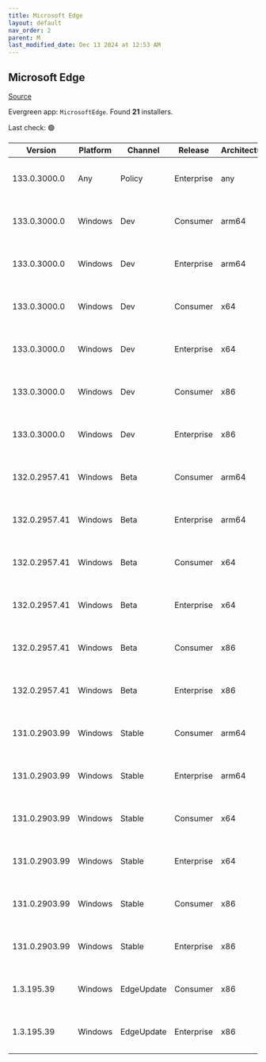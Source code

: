 ```yaml
---
title: Microsoft Edge
layout: default
nav_order: 2
parent: M
last_modified_date: Dec 13 2024 at 12:53 AM
---
```


## Microsoft Edge

[Source](https://www.microsoft.com/edge)

Evergreen app: `MicrosoftEdge`. Found **21** installers.

Last check: 🟢

| Version       | Platform | Channel    | Release    | Architecture | Hash                                                             | URI                                                                                                                                                                                                                                                                                                                      |
| ------------- | -------- | ---------- | ---------- | ------------ | ---------------------------------------------------------------- | ------------------------------------------------------------------------------------------------------------------------------------------------------------------------------------------------------------------------------------------------------------------------------------------------------------------------ |
| 133.0.3000.0  | Any      | Policy     | Enterprise | any          | 56D8D3E35361EA8AE43AC5B95EF48C0D08B12A606E9C7FC4975719350443EADC | [https://msedge.sf.dl.delivery.mp.microsoft.com/filestreamingservice/files/2cde115b-0aaa-4d02-963a-1b4e15b1d580/MicrosoftEdgePolicyTemplates.cab](https://msedge.sf.dl.delivery.mp.microsoft.com/filestreamingservice/files/2cde115b-0aaa-4d02-963a-1b4e15b1d580/MicrosoftEdgePolicyTemplates.cab)                       |
| 133.0.3000.0  | Windows  | Dev        | Consumer   | arm64        | B8509331FDE387B68DBC8584BAE78F9B798BA8ADE9951A0B97BB5183C8E9E4EB | [https://msedge.sf.dl.delivery.mp.microsoft.com/filestreamingservice/files/ba0ef7cf-ee16-43af-b1bb-e5f5d14c3656/MicrosoftEdgeDevEnterpriseARM64.msi](https://msedge.sf.dl.delivery.mp.microsoft.com/filestreamingservice/files/ba0ef7cf-ee16-43af-b1bb-e5f5d14c3656/MicrosoftEdgeDevEnterpriseARM64.msi)                 |
| 133.0.3000.0  | Windows  | Dev        | Enterprise | arm64        | B8509331FDE387B68DBC8584BAE78F9B798BA8ADE9951A0B97BB5183C8E9E4EB | [https://msedge.sf.dl.delivery.mp.microsoft.com/filestreamingservice/files/ba0ef7cf-ee16-43af-b1bb-e5f5d14c3656/MicrosoftEdgeDevEnterpriseARM64.msi](https://msedge.sf.dl.delivery.mp.microsoft.com/filestreamingservice/files/ba0ef7cf-ee16-43af-b1bb-e5f5d14c3656/MicrosoftEdgeDevEnterpriseARM64.msi)                 |
| 133.0.3000.0  | Windows  | Dev        | Consumer   | x64          | 1983C7F34F3749B12CF7C0D48435AD27302DF976ADC63CA89AB12FF1F075370A | [https://msedge.sf.dl.delivery.mp.microsoft.com/filestreamingservice/files/a18bbd1d-7b6b-428e-88dd-c0cdfdffaac2/MicrosoftEdgeDevEnterpriseX64.msi](https://msedge.sf.dl.delivery.mp.microsoft.com/filestreamingservice/files/a18bbd1d-7b6b-428e-88dd-c0cdfdffaac2/MicrosoftEdgeDevEnterpriseX64.msi)                     |
| 133.0.3000.0  | Windows  | Dev        | Enterprise | x64          | 1983C7F34F3749B12CF7C0D48435AD27302DF976ADC63CA89AB12FF1F075370A | [https://msedge.sf.dl.delivery.mp.microsoft.com/filestreamingservice/files/a18bbd1d-7b6b-428e-88dd-c0cdfdffaac2/MicrosoftEdgeDevEnterpriseX64.msi](https://msedge.sf.dl.delivery.mp.microsoft.com/filestreamingservice/files/a18bbd1d-7b6b-428e-88dd-c0cdfdffaac2/MicrosoftEdgeDevEnterpriseX64.msi)                     |
| 133.0.3000.0  | Windows  | Dev        | Consumer   | x86          | 2D825C76042AF272C722C99C8D46FDD82A0595F75F6BE035DFC0A3319EADC831 | [https://msedge.sf.dl.delivery.mp.microsoft.com/filestreamingservice/files/af75c82c-574f-41ca-82b5-aa9d7d52f600/MicrosoftEdgeDevEnterpriseX86.msi](https://msedge.sf.dl.delivery.mp.microsoft.com/filestreamingservice/files/af75c82c-574f-41ca-82b5-aa9d7d52f600/MicrosoftEdgeDevEnterpriseX86.msi)                     |
| 133.0.3000.0  | Windows  | Dev        | Enterprise | x86          | 2D825C76042AF272C722C99C8D46FDD82A0595F75F6BE035DFC0A3319EADC831 | [https://msedge.sf.dl.delivery.mp.microsoft.com/filestreamingservice/files/af75c82c-574f-41ca-82b5-aa9d7d52f600/MicrosoftEdgeDevEnterpriseX86.msi](https://msedge.sf.dl.delivery.mp.microsoft.com/filestreamingservice/files/af75c82c-574f-41ca-82b5-aa9d7d52f600/MicrosoftEdgeDevEnterpriseX86.msi)                     |
| 132.0.2957.41 | Windows  | Beta       | Consumer   | arm64        | DC74A114F908120153FCEADE2B4E5BBB8F4AC8D290755F1877B6A5E730429493 | [https://msedge.sf.dl.delivery.mp.microsoft.com/filestreamingservice/files/fff7b3fc-7f94-4c8f-981e-6958b7bb5a6a/MicrosoftEdgeBetaEnterpriseARM64.msi](https://msedge.sf.dl.delivery.mp.microsoft.com/filestreamingservice/files/fff7b3fc-7f94-4c8f-981e-6958b7bb5a6a/MicrosoftEdgeBetaEnterpriseARM64.msi)               |
| 132.0.2957.41 | Windows  | Beta       | Enterprise | arm64        | DC74A114F908120153FCEADE2B4E5BBB8F4AC8D290755F1877B6A5E730429493 | [https://msedge.sf.dl.delivery.mp.microsoft.com/filestreamingservice/files/fff7b3fc-7f94-4c8f-981e-6958b7bb5a6a/MicrosoftEdgeBetaEnterpriseARM64.msi](https://msedge.sf.dl.delivery.mp.microsoft.com/filestreamingservice/files/fff7b3fc-7f94-4c8f-981e-6958b7bb5a6a/MicrosoftEdgeBetaEnterpriseARM64.msi)               |
| 132.0.2957.41 | Windows  | Beta       | Consumer   | x64          | 805D35A6B8029F532E1E89A0B08630824C6EBFB8E7C2DE3B8A1652543846C5B3 | [https://msedge.sf.dl.delivery.mp.microsoft.com/filestreamingservice/files/917926ca-d34b-4568-8d01-d9a3c0edc89a/MicrosoftEdgeBetaEnterpriseX64.msi](https://msedge.sf.dl.delivery.mp.microsoft.com/filestreamingservice/files/917926ca-d34b-4568-8d01-d9a3c0edc89a/MicrosoftEdgeBetaEnterpriseX64.msi)                   |
| 132.0.2957.41 | Windows  | Beta       | Enterprise | x64          | 805D35A6B8029F532E1E89A0B08630824C6EBFB8E7C2DE3B8A1652543846C5B3 | [https://msedge.sf.dl.delivery.mp.microsoft.com/filestreamingservice/files/917926ca-d34b-4568-8d01-d9a3c0edc89a/MicrosoftEdgeBetaEnterpriseX64.msi](https://msedge.sf.dl.delivery.mp.microsoft.com/filestreamingservice/files/917926ca-d34b-4568-8d01-d9a3c0edc89a/MicrosoftEdgeBetaEnterpriseX64.msi)                   |
| 132.0.2957.41 | Windows  | Beta       | Consumer   | x86          | 316476F92016E6D5A08B45A5A46455C7895F9603BA4F88FA6A5784599C7A2601 | [https://msedge.sf.dl.delivery.mp.microsoft.com/filestreamingservice/files/69d400db-004e-4f61-84f8-28d2004c3bdb/MicrosoftEdgeBetaEnterpriseX86.msi](https://msedge.sf.dl.delivery.mp.microsoft.com/filestreamingservice/files/69d400db-004e-4f61-84f8-28d2004c3bdb/MicrosoftEdgeBetaEnterpriseX86.msi)                   |
| 132.0.2957.41 | Windows  | Beta       | Enterprise | x86          | 316476F92016E6D5A08B45A5A46455C7895F9603BA4F88FA6A5784599C7A2601 | [https://msedge.sf.dl.delivery.mp.microsoft.com/filestreamingservice/files/69d400db-004e-4f61-84f8-28d2004c3bdb/MicrosoftEdgeBetaEnterpriseX86.msi](https://msedge.sf.dl.delivery.mp.microsoft.com/filestreamingservice/files/69d400db-004e-4f61-84f8-28d2004c3bdb/MicrosoftEdgeBetaEnterpriseX86.msi)                   |
| 131.0.2903.99 | Windows  | Stable     | Consumer   | arm64        | 9D96817D2F4050B78ACE58C32213954A046E1952925B71DC5092126DCC98A690 | [https://msedge.sf.dl.delivery.mp.microsoft.com/filestreamingservice/files/aa840aa0-3221-4734-9471-b4664617a731/MicrosoftEdgeEnterpriseARM64.msi](https://msedge.sf.dl.delivery.mp.microsoft.com/filestreamingservice/files/aa840aa0-3221-4734-9471-b4664617a731/MicrosoftEdgeEnterpriseARM64.msi)                       |
| 131.0.2903.99 | Windows  | Stable     | Enterprise | arm64        | 9D96817D2F4050B78ACE58C32213954A046E1952925B71DC5092126DCC98A690 | [https://msedge.sf.dl.delivery.mp.microsoft.com/filestreamingservice/files/aa840aa0-3221-4734-9471-b4664617a731/MicrosoftEdgeEnterpriseARM64.msi](https://msedge.sf.dl.delivery.mp.microsoft.com/filestreamingservice/files/aa840aa0-3221-4734-9471-b4664617a731/MicrosoftEdgeEnterpriseARM64.msi)                       |
| 131.0.2903.99 | Windows  | Stable     | Consumer   | x64          | 6DADFFB1BCE1E05411BF1565569160997D6A459C1045AE206BBE11C15BB89D06 | [https://msedge.sf.dl.delivery.mp.microsoft.com/filestreamingservice/files/249fe233-1b7c-4b8d-93bc-e64ba81a0c02/MicrosoftEdgeEnterpriseX64.msi](https://msedge.sf.dl.delivery.mp.microsoft.com/filestreamingservice/files/249fe233-1b7c-4b8d-93bc-e64ba81a0c02/MicrosoftEdgeEnterpriseX64.msi)                           |
| 131.0.2903.99 | Windows  | Stable     | Enterprise | x64          | 6DADFFB1BCE1E05411BF1565569160997D6A459C1045AE206BBE11C15BB89D06 | [https://msedge.sf.dl.delivery.mp.microsoft.com/filestreamingservice/files/249fe233-1b7c-4b8d-93bc-e64ba81a0c02/MicrosoftEdgeEnterpriseX64.msi](https://msedge.sf.dl.delivery.mp.microsoft.com/filestreamingservice/files/249fe233-1b7c-4b8d-93bc-e64ba81a0c02/MicrosoftEdgeEnterpriseX64.msi)                           |
| 131.0.2903.99 | Windows  | Stable     | Consumer   | x86          | 5A23864D018E8A5D5A703CC4154126F2CC1E346479B72C225C5CDA0D3BABB879 | [https://msedge.sf.dl.delivery.mp.microsoft.com/filestreamingservice/files/9ed6aa35-950c-4219-8f4c-661b38d36f75/MicrosoftEdgeEnterpriseX86.msi](https://msedge.sf.dl.delivery.mp.microsoft.com/filestreamingservice/files/9ed6aa35-950c-4219-8f4c-661b38d36f75/MicrosoftEdgeEnterpriseX86.msi)                           |
| 131.0.2903.99 | Windows  | Stable     | Enterprise | x86          | 5A23864D018E8A5D5A703CC4154126F2CC1E346479B72C225C5CDA0D3BABB879 | [https://msedge.sf.dl.delivery.mp.microsoft.com/filestreamingservice/files/9ed6aa35-950c-4219-8f4c-661b38d36f75/MicrosoftEdgeEnterpriseX86.msi](https://msedge.sf.dl.delivery.mp.microsoft.com/filestreamingservice/files/9ed6aa35-950c-4219-8f4c-661b38d36f75/MicrosoftEdgeEnterpriseX86.msi)                           |
| 1.3.195.39    | Windows  | EdgeUpdate | Consumer   | x86          | FD424062FF3983D0EDD6C47AB87343A15E52902533E3D5F33F1B0222F940721C | [https://msedge.sf.dl.delivery.mp.microsoft.com/filestreamingservice/files/b5a71362-9d7c-4f63-94a1-f388964140e1/MicrosoftEdgeUpdateSetup_X86_1.3.195.39.exe](https://msedge.sf.dl.delivery.mp.microsoft.com/filestreamingservice/files/b5a71362-9d7c-4f63-94a1-f388964140e1/MicrosoftEdgeUpdateSetup_X86_1.3.195.39.exe) |
| 1.3.195.39    | Windows  | EdgeUpdate | Enterprise | x86          | FD424062FF3983D0EDD6C47AB87343A15E52902533E3D5F33F1B0222F940721C | [https://msedge.sf.dl.delivery.mp.microsoft.com/filestreamingservice/files/b5a71362-9d7c-4f63-94a1-f388964140e1/MicrosoftEdgeUpdateSetup_X86_1.3.195.39.exe](https://msedge.sf.dl.delivery.mp.microsoft.com/filestreamingservice/files/b5a71362-9d7c-4f63-94a1-f388964140e1/MicrosoftEdgeUpdateSetup_X86_1.3.195.39.exe) |
